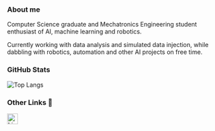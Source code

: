 <h3>About me</h3>

Computer Science graduate and Mechatronics Engineering student enthusiast of AI, machine learning and robotics. 

Currently working with data analysis and simulated data injection, while dabbling with robotics, automation and other AI projects on free time.
<br/>

<h3>GitHub Stats</h3>

![Top Langs](https://github-readme-stats.vercel.app/api/top-langs/?username=pedroigosl&theme=dark&layout=compact)

<h3>Other Links 🔗</h3>
  <a target="_blank" href="https://www.linkedin.com/in/pedroigosl/">
   <img align="left" alt="LinkedIn" height="25px" src="https://img.shields.io/badge/LinkedIn-0077B5?style=for-the-badge&logo=linkedin&logoColor=white" />
  </a>
